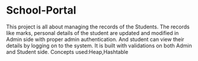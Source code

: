 # School-Portal
This project is all about managing the records of the Students.  The records like marks, personal details of the student are updated and modified in Admin side with proper admin authentication. And student can view their details by logging on to the system. It is built with validations on both Admin and Student side.  Concepts used:Heap,Hashtable
